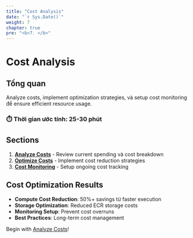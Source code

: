 ```yaml
---
title: "Cost Analysis"
date: "`r Sys.Date()`"
weight: 7
chapter: true
pre: "<b>7. </b>"
---
```


# Cost Analysis

## Tổng quan

Analyze costs, implement optimization strategies, và setup cost monitoring để ensure efficient resource usage.

### ⏱️ **Thời gian ước tính**: 25-30 phút

## Sections

1. [**Analyze Costs**](7.1-analyze-costs/) - Review current spending và cost breakdown
2. [**Optimize Costs**](7.2-optimize-costs/) - Implement cost reduction strategies  
3. [**Cost Monitoring**](7.3-cost-monitoring/) - Setup ongoing cost tracking

## Cost Optimization Results

- **Compute Cost Reduction**: 50%+ savings từ faster execution
- **Storage Optimization**: Reduced ECR storage costs
- **Monitoring Setup**: Prevent cost overruns
- **Best Practices**: Long-term cost management

Begin with [Analyze Costs](7.1-analyze-costs/)!